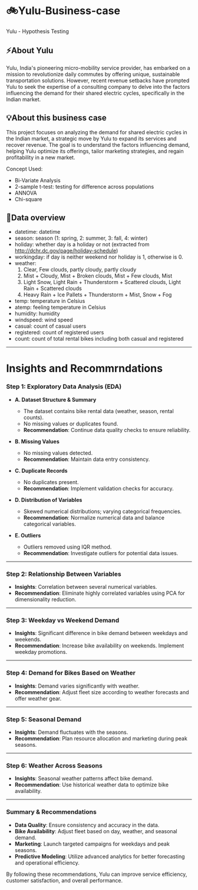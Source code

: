 # 🚲Yulu-Business-case
Yulu - Hypothesis Testing

## ⚡About Yulu
Yulu, India's pioneering micro-mobility service provider, has embarked on a mission to
revolutionize daily commutes by offering unique, sustainable transportation solutions.
However, recent revenue setbacks have prompted Yulu to seek the expertise of a consulting
company to delve into the factors influencing the demand for their shared electric cycles,
specifically in the Indian market.

## 💡About this business case
This project focuses on analyzing the demand for shared electric cycles in the Indian market, a strategic move by Yulu to expand its services and recover revenue. The goal is to understand the factors influencing demand, helping Yulu optimize its offerings, tailor marketing strategies, and regain profitability in a new market.

Concept Used:
- Bi-Variate Analysis
- 2-sample t-test: testing for difference across populations
- ANNOVA
- Chi-square

## 📑Data overview
- datetime: datetime
- season: season (1: spring, 2: summer, 3: fall, 4: winter)
- holiday: whether day is a holiday or not (extracted from http://dchr.dc.gov/page/holiday-schedule)
- workingday: if day is neither weekend nor holiday is 1, otherwise is 0.
- weather:
  1.  Clear, Few clouds, partly cloudy, partly cloudy
  2. Mist + Cloudy, Mist + Broken clouds, Mist + Few clouds, Mist
  3. Light Snow, Light Rain + Thunderstorm + Scattered clouds, Light Rain + Scattered clouds
  4. Heavy Rain + Ice Pallets + Thunderstorm + Mist, Snow + Fog
- temp: temperature in Celsius
- atemp: feeling temperature in Celsius
- humidity: humidity
- windspeed: wind speed
- casual: count of casual users
- registered: count of registered users
- count: count of total rental bikes including both casual and registered

--------------------------------------------------------------------------------------------------------------------------------------------------------------------------------------------------

# Insights and Recommrndations

### **Step 1: Exploratory Data Analysis (EDA)**

- **A. Dataset Structure & Summary**
  - The dataset contains bike rental data (weather, season, rental counts).
  - No missing values or duplicates found.
  - **Recommendation**: Continue data quality checks to ensure reliability.

- **B. Missing Values**
  - No missing values detected.
  - **Recommendation**: Maintain data entry consistency.

- **C. Duplicate Records**
  - No duplicates present.
  - **Recommendation**: Implement validation checks for accuracy.

- **D. Distribution of Variables**
  - Skewed numerical distributions; varying categorical frequencies.
  - **Recommendation**: Normalize numerical data and balance categorical variables.

- **E. Outliers**
  - Outliers removed using IQR method.
  - **Recommendation**: Investigate outliers for potential data issues.

---

### **Step 2: Relationship Between Variables**
- **Insights**: Correlation between several numerical variables.
- **Recommendation**: Eliminate highly correlated variables using PCA for dimensionality reduction.

---

### **Step 3: Weekday vs Weekend Demand**
- **Insights**: Significant difference in bike demand between weekdays and weekends.
- **Recommendation**: Increase bike availability on weekends. Implement weekday promotions.

---

### **Step 4: Demand for Bikes Based on Weather**
- **Insights**: Demand varies significantly with weather.
- **Recommendation**: Adjust fleet size according to weather forecasts and offer weather gear.

---

### **Step 5: Seasonal Demand**
- **Insights**: Demand fluctuates with the seasons.
- **Recommendation**: Plan resource allocation and marketing during peak seasons.

---

### **Step 6: Weather Across Seasons**
- **Insights**: Seasonal weather patterns affect bike demand.
- **Recommendation**: Use historical weather data to optimize bike availability.

---

### **Summary & Recommendations**
- **Data Quality**: Ensure consistency and accuracy in the data.
- **Bike Availability**: Adjust fleet based on day, weather, and seasonal demand.
- **Marketing**: Launch targeted campaigns for weekdays and peak seasons.
- **Predictive Modeling**: Utilize advanced analytics for better forecasting and operational efficiency.

By following these recommendations, Yulu can improve service efficiency, customer satisfaction, and overall performance.
